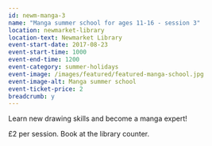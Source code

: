 ```yaml
---
id: newm-manga-3
name: "Manga summer school for ages 11-16 - session 3"
location: newmarket-library
location-text: Newmarket Library
event-start-date: 2017-08-23
event-start-time: 1000
event-end-time: 1200
event-category: summer-holidays
event-image: /images/featured/featured-manga-school.jpg
event-image-alt: Manga summer school
event-ticket-price: 2
breadcrumb: y
---
```


Learn new drawing skills and become a manga expert!

£2 per session. Book at the library counter.
